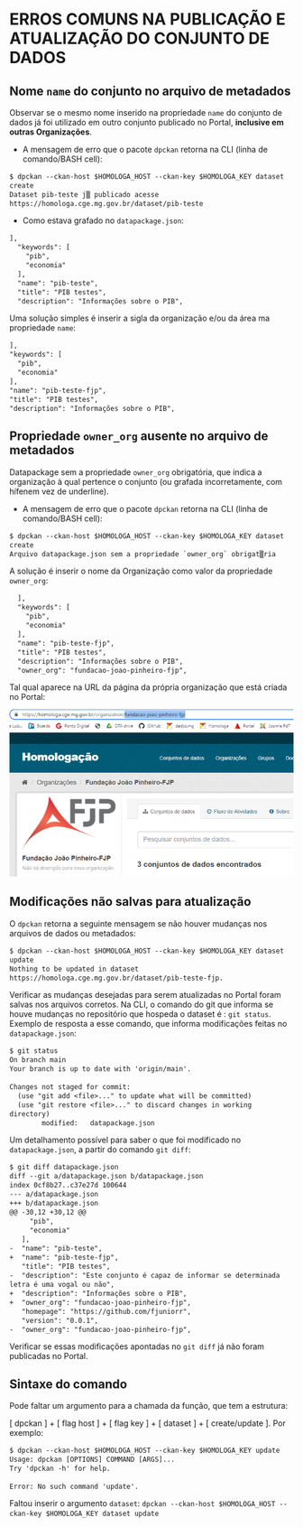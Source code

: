 # ERROS COMUNS NA PUBLICAÇÃO E ATUALIZAÇÃO DO CONJUNTO DE DADOS

## Nome `name` do conjunto no arquivo de metadados

Observar se o mesmo nome inserido na propriedade `name` do conjunto de dados já foi utilizado em outro conjunto publicado no Portal, **inclusive em outras Organizações**.

- A mensagem de erro que o pacote `dpckan` retorna na CLI (linha de comando/BASH cell): 

````
$ dpckan --ckan-host $HOMOLOGA_HOST --ckan-key $HOMOLOGA_KEY dataset create
Dataset pib-teste j▒ publicado acesse https://homologa.cge.mg.gov.br/dataset/pib-teste
````

- Como estava grafado no `datapackage.json`:

````  
],
  "keywords": [
    "pib",
    "economia"
  ],
  "name": "pib-teste",
  "title": "PIB testes",
  "description": "Informações sobre o PIB",
  ````

Uma solução simples é inserir a sigla da organização e/ou da área ma propriedade `name`:

  ````
  ],
  "keywords": [
    "pib",
    "economia"
  ],
  "name": "pib-teste-fjp",
  "title": "PIB testes",
  "description": "Informações sobre o PIB",
  ````


## Propriedade `owner_org` ausente no arquivo de metadados

Datapackage sem a propriedade `owner_org` obrigatória, que indica a organização à qual pertence o conjunto (ou grafada incorretamente, com hífenem vez de underline).

- A mensagem de erro que o pacote `dpckan` retorna na CLI (linha de comando/BASH cell):

````
$ dpckan --ckan-host $HOMOLOGA_HOST --ckan-key $HOMOLOGA_KEY dataset create
Arquivo datapackage.json sem a propriedade `owner_org` obrigat▒ria
````

A solução é inserir o nome da Organização como valor da propriedade `owner_org`:

````
  ],
  "keywords": [
    "pib",
    "economia"
  ],
  "name": "pib-teste-fjp",
  "title": "PIB testes",
  "description": "Informações sobre o PIB",
  "owner_org": "fundacao-joao-pinheiro-fjp",
  ````

Tal qual aparece na URL da página da própria organização que está criada no Portal:

![](static/owner_org.png) 


## Modificações não salvas para atualização

O `dpckan` retorna a seguinte mensagem se não houver mudanças nos arquivos de dados ou metadados:

````
$ dpckan --ckan-host $HOMOLOGA_HOST --ckan-key $HOMOLOGA_KEY dataset update
Nothing to be updated in dataset https://homologa.cge.mg.gov.br/dataset/pib-teste-fjp.
````

Verificar as mudanças desejadas para serem atualizadas no Portal foram salvas nos arquivos corretos. Na CLI, o comando do git que informa se houve mudanças no repositório que hospeda o dataset é : `git status`. Exemplo de resposta a esse comando, que informa modificações feitas no `datapackage.json`:

````
$ git status
On branch main
Your branch is up to date with 'origin/main'.

Changes not staged for commit:
  (use "git add <file>..." to update what will be committed)
  (use "git restore <file>..." to discard changes in working directory)
        modified:   datapackage.json

```` 

Um detalhamento possível para saber o que foi modificado no `datapackage.json`, a partir do comando `git diff`:

````
$ git diff datapackage.json
diff --git a/datapackage.json b/datapackage.json
index 0cf8b27..c37e27d 100644
--- a/datapackage.json
+++ b/datapackage.json
@@ -30,12 +30,12 @@
     "pib",
     "economia"
   ],
-  "name": "pib-teste",
+  "name": "pib-teste-fjp",
   "title": "PIB testes",
-  "description": "Este conjunto é capaz de informar se determinada letra é uma vogal ou não",
+  "description": "Informações sobre o PIB",
+  "owner_org": "fundacao-joao-pinheiro-fjp",
   "homepage": "https://github.com/fjuniorr",
   "version": "0.0.1",
-  "owner_org": "fundacao-joao-pinheiro-fjp",
````

Verificar se essas modificações apontadas no `git diff` já não foram publicadas no Portal.


## Sintaxe do comando 

Pode faltar um argumento para a chamada da função, que tem a estrutura: 

[ dpckan ] + [ flag host ] + [ flag key ] + [ dataset ] + [ create/update ]. Por exemplo:

````
$ dpckan --ckan-host $HOMOLOGA_HOST --ckan-key $HOMOLOGA_KEY update
Usage: dpckan [OPTIONS] COMMAND [ARGS]...
Try 'dpckan -h' for help.

Error: No such command 'update'.

````
Faltou inserir o argumento `dataset`: `dpckan --ckan-host $HOMOLOGA_HOST --ckan-key $HOMOLOGA_KEY dataset update`